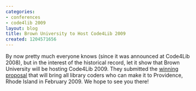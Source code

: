 ```yaml
---
categories:
- conferences
- code4lib 2009
layout: blog
title: Brown University to Host Code4Lib 2009
created: 1204571656
---
```

By now pretty much everyone knows (since it was announced at Code4Lib 2008), but in the interest of the historical record, let it show that Brown University will be hosting Code4Lib 2009. They submitted the <a href="http://groups.google.com/group/code4libcon/browse_thread/thread/d0e92993b8fc5b21">winning proposal</a> that will bring all library coders who can make it to Providence, Rhode Island in February 2009. We hope to see you there! 
